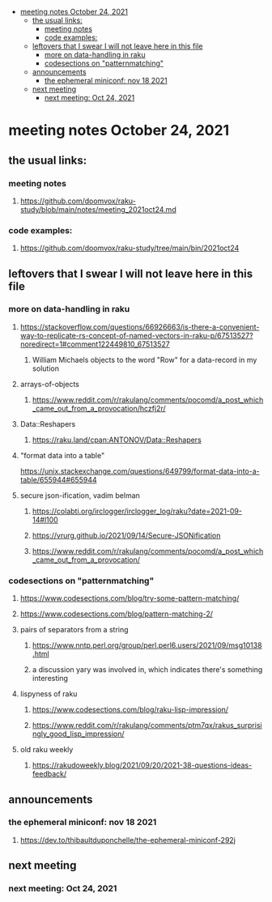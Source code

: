 - [meeting notes October 24, 2021](#org4ffe40b)
  - [the usual links:](#org2314fd6)
    - [meeting notes](#org31b3571)
    - [code examples:](#org4c00664)
  - [leftovers that I swear I will not leave here in this file](#org4f58a6c)
    - [more on data-handling in raku](#org239bdbf)
    - [codesections on "patternmatching"](#org4b27c48)
  - [announcements](#org9bfefd9)
    - [the ephemeral miniconf: nov 18 2021](#org676bc14)
  - [next meeting](#org0fd2c15)
    - [next meeting: Oct 24, 2021](#org144ba1f)


<a id="org4ffe40b"></a>

# meeting notes October 24, 2021


<a id="org2314fd6"></a>

## the usual links:


<a id="org31b3571"></a>

### meeting notes

1.  <https://github.com/doomvox/raku-study/blob/main/notes/meeting_2021oct24.md>


<a id="org4c00664"></a>

### code examples:

1.  <https://github.com/doomvox/raku-study/tree/main/bin/2021oct24>


<a id="org4f58a6c"></a>

## leftovers that I swear I will not leave here in this file


<a id="org239bdbf"></a>

### more on data-handling in raku

1.  <https://stackoverflow.com/questions/66926663/is-there-a-convenient-way-to-replicate-rs-concept-of-named-vectors-in-raku-p/67513527?noredirect=1#comment122449810_67513527>

    1.  William Michaels objects to the word "Row" for a data-record in my solution

2.  arrays-of-objects

    1.  <https://www.reddit.com/r/rakulang/comments/pocomd/a_post_which_came_out_from_a_provocation/hczfj2r/>

3.  Data::Reshapers

    1.  <https://raku.land/cpan:ANTONOV/Data::Reshapers>

4.  "format data into a table"

    <https://unix.stackexchange.com/questions/649799/format-data-into-a-table/655944#655944>

5.  secure json-ification, vadim belman

    1.  <https://colabti.org/irclogger/irclogger_log/raku?date=2021-09-14#l100>
    
    2.  <https://vrurg.github.io/2021/09/14/Secure-JSONification>
    
    3.  <https://www.reddit.com/r/rakulang/comments/pocomd/a_post_which_came_out_from_a_provocation/>


<a id="org4b27c48"></a>

### codesections on "patternmatching"

1.  <https://www.codesections.com/blog/try-some-pattern-matching/>

2.  <https://www.codesections.com/blog/pattern-matching-2/>

3.  pairs of separators from a string

    1.  <https://www.nntp.perl.org/group/perl.perl6.users/2021/09/msg10138.html>
    
    2.  a discussion yary was involved in, which indicates there's something interesting

4.  lispyness of raku

    1.  <https://www.codesections.com/blog/raku-lisp-impression/>
    
    2.  <https://www.reddit.com/r/rakulang/comments/ptm7qx/rakus_surprisingly_good_lisp_impression/>

5.  old raku weekly

    1.  <https://rakudoweekly.blog/2021/09/20/2021-38-questions-ideas-feedback/>


<a id="org9bfefd9"></a>

## announcements


<a id="org676bc14"></a>

### the ephemeral miniconf: nov 18 2021

1.  <https://dev.to/thibaultduponchelle/the-ephemeral-miniconf-292j>


<a id="org0fd2c15"></a>

## next meeting


<a id="org144ba1f"></a>

### next meeting: Oct 24, 2021
